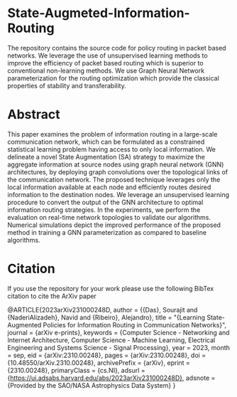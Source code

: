 # State-Augmeted-Information-Routing
The repository contains the source code for policy routing in packet based networks. We leverage the use of unsupervised learning methods to improve the efficiency of packet based routing which is superior to conventional non-learning methods. We use Graph Neural Network parameterization for the routing optimization which provide the classical properties of stability and transferability.

# Abstract
This paper examines the problem of information routing in a large-scale communication network, which can be formulated as a constrained statistical learning problem having access to only local information. We delineate a novel State Augmentation (SA) strategy to maximize the aggregate information at source nodes using graph neural network (GNN) architectures, by deploying graph convolutions over the topological links of the communication network. The proposed technique leverages only the local information available at each node and efficiently routes desired information to the destination nodes. We leverage an unsupervised learning procedure to convert the output of the GNN architecture to optimal information routing strategies. In the experiments, we perform the evaluation on real-time network topologies to validate our algorithms. Numerical simulations depict the improved performance of the proposed method in training a GNN parameterization as compared to baseline algorithms.

# Citation
If you use the repository for your work please use the following BibTex citation to cite the ArXiv paper

@ARTICLE{2023arXiv231000248D,
       author = {{Das}, Sourajit and {NaderiAlizadeh}, Navid and {Ribeiro}, Alejandro},
        title = "{Learning State-Augmented Policies for Information Routing in Communication Networks}",
      journal = {arXiv e-prints},
     keywords = {Computer Science - Networking and Internet Architecture, Computer Science - Machine Learning, Electrical Engineering and Systems Science - Signal Processing},
         year = 2023,
        month = sep,
          eid = {arXiv:2310.00248},
        pages = {arXiv:2310.00248},
          doi = {10.48550/arXiv.2310.00248},
archivePrefix = {arXiv},
       eprint = {2310.00248},
 primaryClass = {cs.NI},
       adsurl = {https://ui.adsabs.harvard.edu/abs/2023arXiv231000248D},
      adsnote = {Provided by the SAO/NASA Astrophysics Data System}
}
